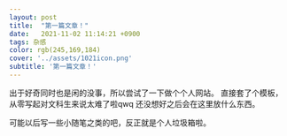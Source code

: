 ```yaml
---
layout: post
title:  "第一篇文章！"
date:   2021-11-02 11:14:21 +0900
tags: 杂感
color: rgb(245,169,184)
cover: '../assets/1021icon.png'
subtitle: '第一篇文章！'
---
```



出于好奇同时也是闲的没事，所以尝试了一下做个个人网站。
直接套了个模板，从零写起对文科生来说太难了啦qwq
还没想好之后会在这里放什么东西。

可能以后写一些小随笔之类的吧，反正就是个人垃圾箱啦。



[学习用归档]:(https://juejin.cn/post/6844904170273636366)

